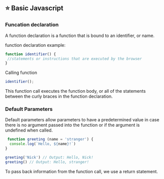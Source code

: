 ## ⭐ Basic Javascript


### Funcation declaration 

A function declaration is a function that is bound to an identifier, or name. 

function declaration example:

```javascript
function identifier() {
 //statements or instructions that are executed by the browser
}
```

Calling function 

```javascript 
identifier();
```

This function call executes the function body, or all of the statements between the curly braces in the function declaration.



### Default Parameters 

 Default parameters allow parameters to have a predetermined value in case there is no argument passed into the function or if the argument is undefined when called.


```javascript
 function greeting (name = 'stranger') {
  console.log(`Hello, ${name}!`)
}

greeting('Nick') // Output: Hello, Nick!
greeting() // Output: Hello, stranger!
```

To pass back information from the function call, we use a return statement.